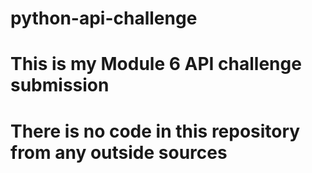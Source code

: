 # python-api-challenge
# This is my Module 6 API challenge submission
# There is no code in this repository from any outside sources
